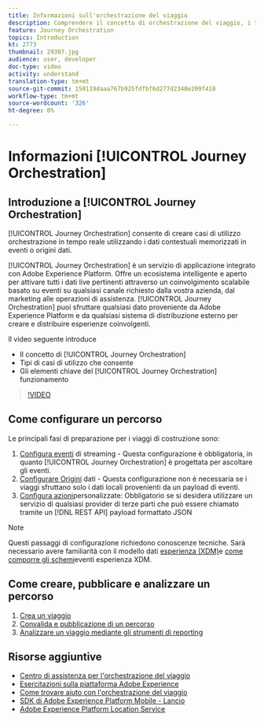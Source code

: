 ```yaml
---
title: Informazioni sull'orchestrazione del viaggio
description: Comprendere il concetto di orchestrazione del viaggio, i tipi di casi di utilizzo attivati e gli elementi chiave di come funziona l'orchestrazione del viaggio.
feature: Journey Orchestration
topics: Introduction
kt: 2773
thumbnail: 29307.jpg
audience: user, developer
doc-type: video
activity: understand
translation-type: tm+mt
source-git-commit: 150119daaa767b925fdfbf6d277d2340e209f418
workflow-type: tm+mt
source-wordcount: '326'
ht-degree: 0%

---
```



# Informazioni [!UICONTROL Journey Orchestration]

## Introduzione a [!UICONTROL Journey Orchestration]

[!UICONTROL Journey Orchestration] consente di creare casi di utilizzo orchestrazione in tempo reale utilizzando i dati contestuali memorizzati in eventi o origini dati.

[!UICONTROL Journey Orchestration] è un servizio di applicazione integrato con Adobe Experience Platform. Offre un ecosistema intelligente e aperto per attivare tutti i dati live pertinenti attraverso un coinvolgimento scalabile basato su eventi su qualsiasi canale richiesto dalla vostra azienda, dal marketing alle operazioni di assistenza. [!UICONTROL Journey Orchestration] puoi sfruttare qualsiasi dato proveniente da Adobe Experience Platform e da qualsiasi sistema di distribuzione esterno per creare e distribuire esperienze coinvolgenti.

Il video seguente introduce

* Il concetto di [!UICONTROL Journey Orchestration]
* Tipi di casi di utilizzo che consente
* Gli elementi chiave del [!UICONTROL Journey Orchestration] funzionamento

>[!VIDEO](https://video.tv.adobe.com/v/29307?quality=12)

## Come configurare un percorso

Le principali fasi di preparazione per i viaggi di costruzione sono:

1. [Configura eventi](/help/configuring-journey-orchestration/configure-streaming-events.md) di streaming - Questa configurazione è obbligatoria, in quanto [!UICONTROL Journey Orchestration] è progettata per ascoltare gli eventi.
2. [Configurare Origini](/help/configuring-journey-orchestration/configure-data-sources.md) dati - Questa configurazione non è necessaria se i viaggi sfruttano solo i dati locali provenienti da un payload di eventi.
3. [Configura azioni](/help/configuring-journey-orchestration/configure-actions.md)personalizzate: Obbligatorio se si desidera utilizzare un servizio di qualsiasi provider di terze parti che può essere chiamato tramite un [!DNL REST API] payload formattato JSON

>[!NOTE]
>Questi passaggi di configurazione richiedono conoscenze tecniche. Sarà necessario avere familiarità con il modello dati [esperienza (XDM)](https://docs.adobe.com/content/help/en/platform-learn/tutorials/schemas/understanding-the-xdm-system-and-experience-data-model.html)e [come comporre gli schemi](https://docs.adobe.com/content/help/en/platform-learn/tutorials/schemas/create-your-first-schema-with-out-of-the-box-components.html)eventi esperienza XDM.

## Come creare, pubblicare e analizzare un percorso

1. [Crea un viaggio](/help/create-a-journey.md)
2. [Convalida e pubblicazione di un percorso](/help/validate-and-publish-a-journey.md)
3. [Analizzare un viaggio mediante gli strumenti di reporting](/help/analyze-a-journey-via-reporting-tools.md)

## Risorse aggiuntive

* [Centro di assistenza per l&#39;orchestrazione del viaggio](https://docs.adobe.com/content/help/en/journeys/using/journey-orchestration-home.html)
* [Esercitazioni sulla piattaforma Adobe Experience](https://docs.adobe.com/content/help/en/platform-learn/tutorials/overview.html)
* [Come trovare aiuto con l&#39;orchestrazione del viaggio](/help/understanding-journey-orchestration.md)
* [SDK di Adobe Experience Platform Mobile - Lancio](https://docs.adobe.com/content/help/en/core-services-learn/tutorials/launch-mobile/understanding-the-mobile-sdks.html)
* [Adobe Experience Platform Location Service](https://docs.adobe.com/content/help/en/places/using/home.html)

